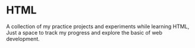 # HTML
A collection of my practice projects and  experiments while learning HTML, Just a space to track my progress and explore the basic of web development.
